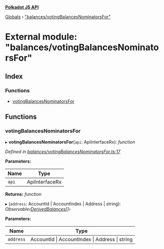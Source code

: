 **[Polkadot JS API](../README.md)**

[Globals](../globals.md) › [&quot;balances/votingBalancesNominatorsFor&quot;](_balances_votingbalancesnominatorsfor_.md)

# External module: "balances/votingBalancesNominatorsFor"

## Index

### Functions

* [votingBalancesNominatorsFor](_balances_votingbalancesnominatorsfor_.md#votingbalancesnominatorsfor)

## Functions

###  votingBalancesNominatorsFor

▸ **votingBalancesNominatorsFor**(`api`: ApiInterfaceRx): *function*

*Defined in [balances/votingBalancesNominatorsFor.ts:17](https://github.com/polkadot-js/api/blob/564964a/packages/api-derive/src/balances/votingBalancesNominatorsFor.ts#L17)*

**Parameters:**

Name | Type |
------ | ------ |
`api` | ApiInterfaceRx |

**Returns:** *function*

▸ (`address`: AccountId | AccountIndex | Address | string): *Observable‹[DerivedBalances](../interfaces/_types_.derivedbalances.md)[]›*

**Parameters:**

Name | Type |
------ | ------ |
`address` | AccountId &#124; AccountIndex &#124; Address &#124; string |
